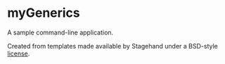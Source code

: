 # myGenerics

A sample command-line application.

Created from templates made available by Stagehand under a BSD-style
[license](https://github.com/dart-lang/stagehand/blob/master/LICENSE).
